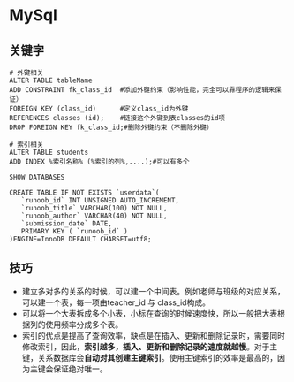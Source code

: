 # MySql

## 关键字

```mysql
# 外键相关
ALTER TABLE tableName
ADD CONSTRAINT fk_class_id 	#添加外键约束（影响性能，完全可以靠程序的逻辑来保证）
FOREIGN KEY (class_id) 		#定义class_id为外键
REFERENCES classes (id);	#链接这个外键到表classes的id项
DROP FOREIGN KEY fk_class_id;#删除外键约束（不删除外键） 
```

```mysql
# 索引相关
ALTER TABLE students
ADD INDEX %索引名称% (%索引的列%,....);#可以有多个
```

```mysql
SHOW DATABASES
```

```mysql
CREATE TABLE IF NOT EXISTS `userdata`(
   `runoob_id` INT UNSIGNED AUTO_INCREMENT,
   `runoob_title` VARCHAR(100) NOT NULL,
   `runoob_author` VARCHAR(40) NOT NULL,
   `submission_date` DATE,
   PRIMARY KEY ( `runoob_id` )
)ENGINE=InnoDB DEFAULT CHARSET=utf8;
```



## 技巧

- 建立多对多的关系的时候，可以建一个中间表。例如老师与班级的对应关系，可以建一个表，每一项由teacher_id 与 class_id构成。
- 可以将一个大表拆成多个小表，小标在查询的时候速度快，所以一般把大表根据列的使用频率分成多个表。
- 索引的优点是提高了查询效率，缺点是在插入、更新和删除记录时，需要同时修改索引，因此，**索引越多，插入、更新和删除记录的速度就越慢**。对于主键，关系数据库会**自动对其创建主键索引**。使用主键索引的效率是最高的，因为主键会保证绝对唯一。